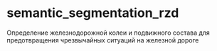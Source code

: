 # semantic_segmentation_rzd
Определение железнодорожной колеи и подвижного состава для предотвращения чрезвычайных ситуаций на железной дороге
